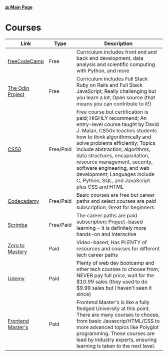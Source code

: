 **[:back: Main Page](README.md/)**

# Courses

| Link                                                                            | Type      | Description                                                                                                                                                                                                                                                                                                                                                                                                       |
| ------------------------------------------------------------------------------- | --------- | ----------------------------------------------------------------------------------------------------------------------------------------------------------------------------------------------------------------------------------------------------------------------------------------------------------------------------------------------------------------------------------------------------------------- |
| [freeCodeCamp](https://www.freecodecamp.org/learn)                              | Free      | Curriculum includes front end and back end development, data analysis and scientific computing with Python, and more                                                                                                                                                                                                                                                                                              |
| [The Odin Project](https://www.theodinproject.com/)                             | Free      | Curriculum includes Full Stack Ruby on Rails and Full Stack JavaScript; Really challenging but you learn a lot; Open source (that means you can contribute to it!)                                                                                                                                                                                                                                                |
| [CS50](https://www.edx.org/course/introduction-computer-science-harvardx-cs50x) | Free/Paid | Free course but certification is paid; HIGHLY recommend; An entry-level course taught by David J. Malan, CS50x teaches students how to think algorithmically and solve problems efficiently; Topics include abstraction, algorithms, data structures, encapsulation, resource management, security, software engineering, and web development; Languages include C, Python, SQL, and JavaScript plus CSS and HTML |
| [Codecademy](https://www.codecademy.com/learn)                                  | Free/Paid | Basic courses are free but career paths and select courses are paid subscription; Great for beginners                                                                                                                                                                                                                                                                                                             |
| [Scrimba](https://scrimba.com/)                                                 | Free/Paid | The career paths are paid subscription; Project-based learning - it is definitely more hands-on and interactive                                                                                                                                                                                                                                                                                                   |
| [Zero to Mastery](https://zerotomastery.io/)                                    | Paid      | Video-based; Has PLENTY of resources and courses for different tech career paths                                                                                                                                                                                                                                                                                                                                  |
| [Udemy](https://www.udemy.com/)                                                 | Paid      | Plenty of web dev bootcamp and other tech courses to choose from; NEVER pay full price, wait for the $10.99 sales (they used to do $9.99 sales but I haven't seen it since)                                                                                                                                                                                                                                       |
| [Frontend Master's](https://frontendmasters.com/)                                                 | Paid      | Frontend Master's is like a fully fledged University at this point. There are many courses to choose, from basic Javascrip/HTML/CSS to more advanced topics like Polyglot programming. These courses are lead by industry experts, ensuring learning is taken to the next level.

